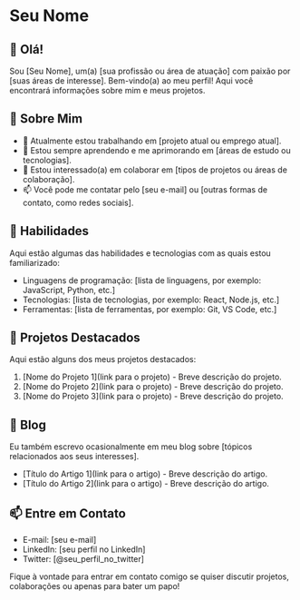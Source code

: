 # Seu Nome

## 👋 Olá!

Sou [Seu Nome], um(a) [sua profissão ou área de atuação] com paixão por [suas áreas de interesse]. Bem-vindo(a) ao meu perfil! Aqui você encontrará informações sobre mim e meus projetos.

## 🚀 Sobre Mim

- 🔭 Atualmente estou trabalhando em [projeto atual ou emprego atual].
- 🌱 Estou sempre aprendendo e me aprimorando em [áreas de estudo ou tecnologias].
- 👯 Estou interessado(a) em colaborar em [tipos de projetos ou áreas de colaboração].
- 📫 Você pode me contatar pelo [seu e-mail] ou [outras formas de contato, como redes sociais].

## 🔧 Habilidades

Aqui estão algumas das habilidades e tecnologias com as quais estou familiarizado:

- Linguagens de programação: [lista de linguagens, por exemplo: JavaScript, Python, etc.]
- Tecnologias: [lista de tecnologias, por exemplo: React, Node.js, etc.]
- Ferramentas: [lista de ferramentas, por exemplo: Git, VS Code, etc.]

## 🌟 Projetos Destacados

Aqui estão alguns dos meus projetos destacados:

1. [Nome do Projeto 1](link para o projeto) - Breve descrição do projeto.
2. [Nome do Projeto 2](link para o projeto) - Breve descrição do projeto.
3. [Nome do Projeto 3](link para o projeto) - Breve descrição do projeto.

## 📝 Blog

Eu também escrevo ocasionalmente em meu blog sobre [tópicos relacionados aos seus interesses].

- [Título do Artigo 1](link para o artigo) - Breve descrição do artigo.
- [Título do Artigo 2](link para o artigo) - Breve descrição do artigo.

## 📫 Entre em Contato

- E-mail: [seu e-mail]
- LinkedIn: [seu perfil no LinkedIn]
- Twitter: [@seu_perfil_no_twitter]

Fique à vontade para entrar em contato comigo se quiser discutir projetos, colaborações ou apenas para bater um papo!


